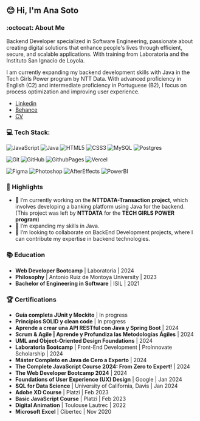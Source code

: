 ## 😊 Hi, I'm Ana Soto

### :octocat: About Me

Backend Developer specialized in Software Engineering, passionate about creating digital solutions that enhance people's lives through efficient, secure, and scalable applications. With training from Laboratoria and the Instituto San Ignacio de Loyola.

I am currently expanding my backend development skills with Java in the Tech Girls Power program by NTT Data. With advanced proficiency in English (C2) and intermediate proficiency in Portuguese (B2), I focus on process optimization and improving user experience.

- [Linkedin](https://www.linkedin.com/in/anasotomejia/)
- [Behance](https://www.behance.net/avsoto)
- [CV](https://docs.google.com/document/d/1Ee4HQ6n1Y7u6qlVV2UrQlgzOrptl1te_/edit?usp=sharing&ouid=111308656360819493585&rtpof=true&sd=true)

### 💻 Tech Stack:

![JavaScript](https://img.shields.io/badge/javascript-%23323330.svg?style=for-the-badge&logo=javascript&logoColor=%23F7DF1E) 
![Java](https://img.shields.io/badge/java-%23ED8B00.svg?style=for-the-badge&logo=openjdk&logoColor=white) 
![HTML5](https://img.shields.io/badge/html5-%23E34F26.svg?style=for-the-badge&logo=html5&logoColor=white) 
![CSS3](https://img.shields.io/badge/css3-%231572B6.svg?style=for-the-badge&logo=css3&logoColor=white)
![MySQL](https://img.shields.io/badge/mysql-4479A1.svg?style=for-the-badge&logo=mysql&logoColor=white) 
![Postgres](https://img.shields.io/badge/postgres-%23316192.svg?style=for-the-badge&logo=postgresql&logoColor=white)

![Git](https://img.shields.io/badge/git-%23F05033.svg?style=for-the-badge&logo=git&logoColor=white) 
![GitHub](https://img.shields.io/badge/github-%23121011.svg?style=for-the-badge&logo=github&logoColor=white)
![GithubPages](https://img.shields.io/badge/github%20pages-121013?style=for-the-badge&logo=github&logoColor=white)
![Vercel](https://img.shields.io/badge/vercel-%23000000.svg?style=for-the-badge&logo=vercel&logoColor=white)

![Figma](https://img.shields.io/badge/figma-%23F24E1E.svg?style=for-the-badge&logo=figma&logoColor=white) 
![Photoshop](https://img.shields.io/badge/adobe%20photoshop-%2331A8FF.svg?style=for-the-badge&logo=adobe%20photoshop&logoColor=white) 
![AfterEffects](https://img.shields.io/badge/adobe%20after%20effects-%23FF61F6.svg?style=for-the-badge&logo=adobe%20after%20effects&logoColor=white) 
![PowerBI](https://img.shields.io/badge/PowerBI-F2C811?style=for-the-badge&logo=Power%20BI&logoColor=black)

### 🌟 Highlights

- 🔭 I’m currently working on the **NTTDATA-Transaction project**, which involves developing a banking platform using Java for the backend. (This project was left by **NTTDATA** for the **TECH GIRLS POWER program**)
- 🌱 I’m expanding my skills in Java.
- 🤝 I’m looking to collaborate on BackEnd Development projects, where I can contribute my expertise in backend technologies.

### 📚 Education

- **Web Developer Bootcamp** | Laboratoria | 2024
- **Philosophy** | Antonio Ruiz de Montoya University | 2023
- **Bachelor of Engineering in Software** | ISIL | 2021

### 🏆 Certifications

- **Guía completa JUnit y Mockito** | In progress
- **Principios SOLID y clean code** | In progress
- **Aprende a crear una API RESTful con Java y Spring Boot** | 2024
- **Scrum & Agile | Aprende y Profundiza las Metodologías Ágiles** | 2024
- **UML and Object-Oriented Design Foundations** | 2024
- **Laboratoria Bootcamp** | Front-End Development | ProInnovate Scholarship | 2024  
- **Máster Completo en Java de Cero a Experto** | 2024
- **The Complete JavaScript Course 2024: From Zero to Expert!** | 2024
- **The Web Developer Bootcamp 2024** | 2024
- **Foundations of User Experience (UX) Design** | Google | Jan 2024
- **SQL for Data Science** | University of California, Davis | Jan 2024
- **Adobe XD Course** | Platzi | Feb 2023
- **Basic JavaScript Course** | Platzi | Feb 2023
- **Digital Animation** | Toulouse Lautrec | 2022  
- **Microsoft Excel** | Cibertec | Nov 2020
